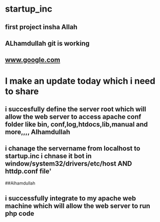 # startup_inc
## first project insha Allah
## ALhamdullah git is working
## www.google.com

# I make an update today which i need to share
##
## i succesfully define the server root which will allow the web server to access apache conf folder like bin, conf,log,htdocs,lib,manual and more,,,, Alhamdullah
##
## i chanage the servername from localhost to startup.inc i chnase it bot in window/system32/drivers/etc/host AND httdp.conf file'
##Alhamdullah
## i successfully integrate to my apache web machine which will allow the web server to run php code
